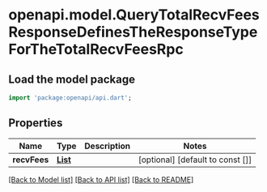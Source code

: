 # openapi.model.QueryTotalRecvFeesResponseDefinesTheResponseTypeForTheTotalRecvFeesRpc

## Load the model package
```dart
import 'package:openapi/api.dart';
```

## Properties
Name | Type | Description | Notes
------------ | ------------- | ------------- | -------------
**recvFees** | [**List<TokenfactoryParams200ResponseParamsDenomCreationFeeInner>**](TokenfactoryParams200ResponseParamsDenomCreationFeeInner.md) |  | [optional] [default to const []]

[[Back to Model list]](../README.md#documentation-for-models) [[Back to API list]](../README.md#documentation-for-api-endpoints) [[Back to README]](../README.md)


